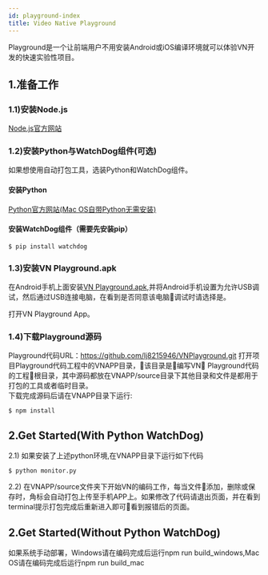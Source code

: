 ```yaml
---
id: playground-index
title: Video Native Playground
---
```


Playground是一个让前端用户不用安装Android或iOS编译环境就可以体验VN开发的快速实验性项目。

## 1.准备工作

### 1.1)安装Node.js

[Node.js官方网站](https://nodejs.org/en/)

### 1.2)安装Python与WatchDog组件(可选)

如果想使用自动打包工具，选装Python和WatchDog组件。  

#### 安装Python

[Python官方网站(Mac OS自带Python无需安装)](https://www.python.org/)

#### 安装WatchDog组件（需要先安装pip）

```shell
$ pip install watchdog
```

### 1.3)安装VN Playground.apk

在Android手机上面安装[VN Playground.apk](https://share.weiyun.com/5ORk34g),并将Android手机设置为允许USB调试，然后通过USB连接电脑，在看到是否同意该电脑调试时请选择是。  

打开VN Playground App。

### 1.4)下载Playground源码

Playground代码URL：https://github.com/lj8215946/VNPlayground.git
打开项目Playground代码工程中的VNAPP目录，该目录是编写VN Playground代码的工程根目录，其中源码都放在VNAPP/source目录下其他目录和文件是都用于打包的工具或者临时目录。  
下载完成源码后请在VNAPP目录下运行:
```shell
$ npm install
```

## 2.Get Started(With Python WatchDog)

2.1) 如果安装了上述python环境,在VNAPP目录下运行如下代码
```shell
$ python monitor.py
```

2.2) 在VNAPP/source文件夹下开始VN的编码工作，每当文件添加，删除或保存时，角标会自动打包上传至手机APP上。如果修改了代码请退出页面，并在看到terminal提示打包完成后重新进入即可看到报错后的页面。

## 2.Get Started(Without Python WatchDog)

如果系统手动部署，Windows请在编码完成后运行npm run build_windows,Mac OS请在编码完成后运行npm run build_mac
